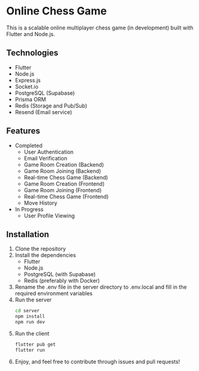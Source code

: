 # Online Chess Game
This is a scalable online multiplayer chess game (in development) built with Flutter and Node.js.

## Technologies
- Flutter
- Node.js
- Express.js
- Socket.io
- PostgreSQL (Supabase)
- Prisma ORM
- Redis (Storage and Pub/Sub)
- Resend (Email service)

## Features
- Completed
    - User Authentication
    - Email Verification
    - Game Room Creation (Backend)
    - Game Room Joining (Backend)
    - Real-time Chess Game (Backend)
    - Game Room Creation (Frontend)
    - Game Room Joining (Frontend)
    - Real-time Chess Game (Frontend)
    - Move History
- In Progress
    - User Profile Viewing

## Installation
1. Clone the repository
2. Install the dependencies
    - Flutter
    - Node.js
    - PostgreSQL (with Supabase)
    - Redis (preferably with Docker)
3. Rename the .env file in the server directory to .env.local and fill in the required environment variables
4. Run the server
    ```bash
    cd server
    npm install
    npm run dev
    ```
5. Run the client
    ```bash
    flutter pub get
    flutter run
    ```
6. Enjoy, and feel free to contribute through issues and pull requests!